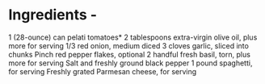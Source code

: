 # Ingredients -
1 (28-ounce) can pelati tomatoes*
2 tablespoons extra-virgin olive oil, plus more for serving
1/3 red onion, medium diced
3 cloves garlic, sliced into chunks
Pinch red pepper flakes, optional
2 handful fresh basil, torn, plus more for serving
Salt and freshly ground black pepper
1 pound spaghetti, for serving
Freshly grated Parmesan cheese, for serving